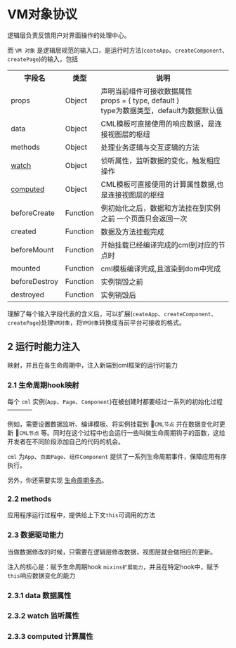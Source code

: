 # VM对象协议

逻辑层负责反馈用户对界面操作的处理中心。

而 `VM 对象` 是逻辑层规范的输入口，是运行时方法(`ceateApp`、`createComponent`、`createPage`)的输入，包括

<table>
<tr>
  <th>字段名</th><th>类型</th><th>说明</th>
</tr>
<tr>
  <td>props</td><td>Object</td>
  <td>
  声明当前组件可接收数据属性 <br/>
  props = { type, default } <br/>
  type为数据类型，default为数据默认值
  </td>
</tr>
<tr>
  <td>data</td><td>Object</td><td>CML模板可直接使用的响应数据，是连接视图层的枢纽</td>
</tr>
<tr>
  <td>methods</td><td>Object</td><td>处理业务逻辑与交互逻辑的方法</td>
</tr>
<tr>
  <td><a href="./watch.html">watch</a></td><td>Object</td><td>侦听属性，监听数据的变化，触发相应操作</td>
</tr>
<tr>
  <td><a href="./computed.html">computed</a></td><td>Object</td><td>CML模板可直接使用的计算属性数据,也是连接视图层的枢纽</td>
</tr>
<tr>
  <td>beforeCreate</td><td>Function</td><td>例初始化之后，数据和方法挂在到实例之前
    一个页面只会返回一次</td>
</tr>
<tr>
  <td>created</td><td>Function</td><td>数据及方法挂载完成</td>
</tr>
<tr>
  <td>beforeMount</td><td>Function</td><td>开始挂载已经编译完成的cml到对应的节点时</td>
</tr>
<tr>
  <td>mounted</td><td>Function</td><td>cml模板编译完成,且渲染到dom中完成</td>
</tr>
<tr>
  <td>beforeDestroy</td><td>Function</td><td>实例销毁之前</td>
</tr>
<tr>
  <td>destroyed</td><td>Function</td><td>实例销毁后</td>
</tr>
</table>

理解了每个输入字段代表的含义后，可以扩展(`ceateApp`、`createComponent`、`createPage`)处理`VM对象`，将`VM对象`转换成当前平台可接收的格式。

## 2 运行时能力注入
映射，并且在各生命周期中，注入新端到cml框架的运行时能力

### 2.1 生命周期hook映射
每个 `cml` 实例(`App`、`Page`、`Component`)在被创建时都要经过一系列的初始化过程 ———— 

例如，需要设置数据监听、编译模板、将实例挂载到 `CML节点` 并在数据变化时更新 `CML节点` 等。同时在这个过程中也会运行一些叫做生命周期钩子的函数，这给开发者在不同阶段添加自己的代码的机会。

`cml` 为`App`、`页面Page`、`组件Component` 提供了一系列生命周期事件，保障应用有序执行。 

另外，你还需要实现 [生命周期多态](https://cmljs.org/doc/logic/lifecycle.html#%E7%94%9F%E5%91%BD%E5%91%A8%E6%9C%9F%E5%A4%9A%E6%80%81)。

### 2.2 methods
应用程序运行过程中，提供给上下文`this`可调用的方法

### 2.3 数据驱动能力
当做数据修改的时候，只需要在逻辑层修改数据，视图层就会做相应的更新。

注入的核心是：赋予生命周期hook `mixins扩展能力`，并且在特定hook中，赋予`this`响应数据变化的能力

### 2.3.1 data 数据属性
### 2.3.2 watch 监听属性
### 2.3.3 computed 计算属性

